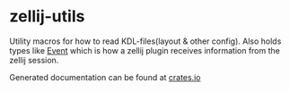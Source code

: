 # zellij-utils

Utility macros for how to read KDL-files(layout & other config). Also holds types like [Event](https://docs.rs/zellij-utils/latest/zellij_utils/data/enum.Event.html) which is how a zellij plugin receives information from the zellij session.

Generated documentation can be found at [crates.io](https://docs.rs/zellij-utils/latest/zellij_utils/)
